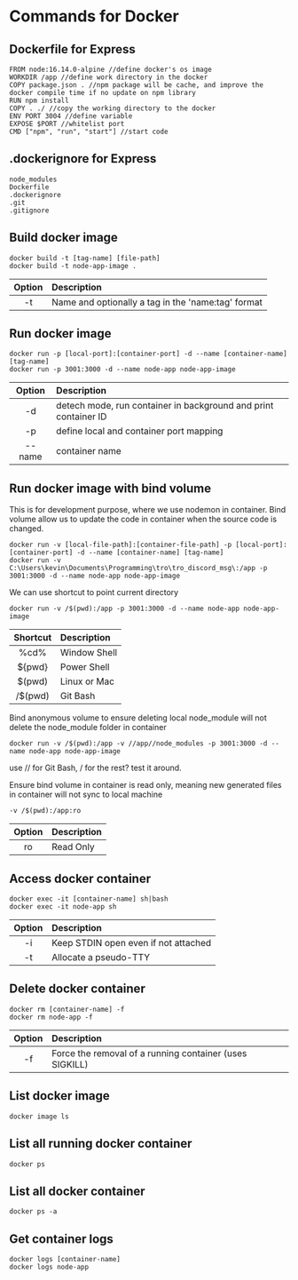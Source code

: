 # Commands for Docker

## Dockerfile for Express

```
FROM node:16.14.0-alpine //define docker's os image
WORKDIR /app //define work directory in the docker
COPY package.json . //npm package will be cache, and improve the docker compile time if no update on npm library
RUN npm install
COPY . ./ //copy the working directory to the docker
ENV PORT 3004 //define variable
EXPOSE $PORT //whitelist port
CMD ["npm", "run", "start"] //start code
```
## .dockerignore for Express

```
node_modules
Dockerfile
.dockerignore
.git
.gitignore
```

## Build docker image

```
docker build -t [tag-name] [file-path]
docker build -t node-app-image .
```

|Option|Description|
|:-:|:-|
|-t|Name and optionally a tag in the 'name:tag' format|

## Run docker image

```
docker run -p [local-port]:[container-port] -d --name [container-name] [tag-name]
docker run -p 3001:3000 -d --name node-app node-app-image
```

|Option|Description|
|:-:|:-|
|-d|detech mode, run container in background and print container ID|
|-p|define local and container port mapping
|--name|container name|

## Run docker image with bind volume

This is for development purpose, where we use nodemon in container. Bind volume allow us to update the code in container when the source code is changed. 

```
docker run -v [local-file-path]:[container-file-path] -p [local-port]:[container-port] -d --name [container-name] [tag-name]
docker run -v C:\Users\kevin\Documents\Programming\tro\tro_discord_msg\:/app -p 3001:3000 -d --name node-app node-app-image
```

We can use shortcut to point current directory
```
docker run -v /$(pwd):/app -p 3001:3000 -d --name node-app node-app-image
```

|Shortcut|Description|
|:-:|:-|
|%cd%|Window Shell|
|${pwd}|Power Shell|
|$(pwd)|Linux or Mac|
|/$(pwd)|Git Bash|

Bind anonymous volume to ensure deleting local node_module will not delete the node_module folder in container

```
docker run -v /$(pwd):/app -v //app//node_modules -p 3001:3000 -d --name node-app node-app-image
```

use // for Git Bash, / for the rest? test it around.

Ensure bind volume in container is read only, meaning new generated files in container will not sync to local machine

```
-v /$(pwd):/app:ro
```

|Option|Description|
|:-:|:-|
|ro|Read Only|

## Access docker container

```
docker exec -it [container-name] sh|bash
docker exec -it node-app sh
```

|Option|Description|
|:-:|:-|
|-i|Keep STDIN open even if not attached|
|-t|Allocate a pseudo-TTY|

## Delete docker container

```
docker rm [container-name] -f
docker rm node-app -f
```

|Option|Description|
|:-:|:-|
|-f|Force the removal of a running container (uses SIGKILL)|

## List docker image

```
docker image ls
```

## List all running docker container

```
docker ps
```

## List all docker container

```
docker ps -a
```

## Get container logs

```
docker logs [container-name]
docker logs node-app
```
